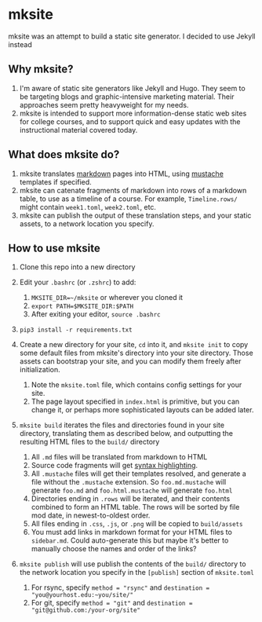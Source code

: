# mksite

mksite was an attempt to build a static site generator. I decided to use Jekyll instead 

## Why mksite?

1. I'm aware of static site generators like Jekyll and Hugo. They seem to be targeting blogs and graphic-intensive marketing material. Their approaches seem pretty heavyweight for my needs.
1. mksite is intended to support more information-dense static web
sites for college courses, and to support quick and easy updates with the instructional material covered today.

## What does mksite do?

1. mksite translates [markdown](https://python-markdown.github.io/) pages into HTML, using [mustache](https://github.com/noahmorrison/chevron) templates
if specified.
1. mksite can catenate fragments of markdown into rows of a markdown
table, to use as a timeline of a course. For example, `Timeline.rows/`
might contain `week1.toml`, `week2.toml`, etc.
1. mksite can publish the output of these translation steps, and your static assets, to a network location you specify.

## How to use mksite
1. Clone this repo into a new directory 
1. Edit your `.bashrc` (or `.zshrc`) to add:
	1. `MKSITE_DIR=~/mksite` or wherever you cloned it
	1. `export PATH=$MKSITE_DIR:$PATH`
	1. After exiting your editor, `source .bashrc`
1. `pip3 install -r requirements.txt`
1. Create a new directory for your site, `cd` into it, and `mksite init` to copy some default files from mksite's directory into your site directory. Those assets can bootstrap your site, and you can modify them freely after initialization.
	1. Note the `mksite.toml` file, which contains config settings for your site.
	1. The page layout specified in `index.html` is primitive, but you can change it, or perhaps more sophisticated layouts can be added later.
1. `mksite build` iterates the files and directories found in your site
directory, translating them as described below, and outputting the resulting HTML files to the `build/` directory

	1. All `.md` files will be translated from markdown to HTML
	1. Source code fragments will get [syntax highlighting](https://python-markdown.github.io/extensions/code_hilite/).
	1. All `.mustache` files will get their templates resolved, and generate
	a file without the `.mustache` extension. So `foo.md.mustache` will
	generate `foo.md` and `foo.html.mustache` will generate `foo.html`
	1. Directories ending in `.rows` will be iterated, and their contents
	combined to form an HTML table. The rows will be sorted by file mod date, in newest-to-oldest order.
	1. All files ending in `.css`, `.js`, or `.png` will be copied to 
	`build/assets`
	1. You must add links in markdown format for your HTML files to `sidebar.md`. Could auto-generate this but maybe it's better to manually choose the names and order of the links?
1. `mksite publish` will use publish the contents of the `build/` directory to the network location you specify in the `[publish]` section of `mksite.toml`
	1. For rsync, specify `method = "rsync"` and `destination = "you@yourhost.edu:~you/site/"`
	1. For git, specify `method = "git"` and  `destination = "git@github.com:/your-org/site"` 
